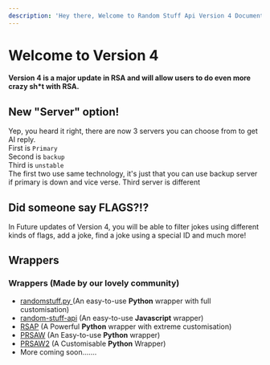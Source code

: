 ```yaml
---
description: 'Hey there, Welcome to Random Stuff Api Version 4 Documentation'
---
```


# Welcome to Version 4

#### Version 4 is a major update in RSA and will allow users to do even more crazy sh\*t with RSA. 

## New "Server" option!

Yep, you heard it right, there are now 3 servers you can choose from to get AI reply.   
First is `Primary`   
Second is `backup`  
Third is `unstable`   
The first two use same technology, it's just that you can use backup server if primary is down and vice verse. Third server is different

## Did someone say FLAGS?!?

In Future updates of Version 4, you will be able to filter jokes using different kinds of flags, add a joke, find a joke using a special ID and much more! 

## Wrappers

### Wrappers \(Made by our lovely community\)

* [randomstuff.py ](https://pypi.org/project/randomstuff.py/)\(An easy-to-use **Python** wrapper with full customisation\)
* [random-stuff-api](https://npmjs.com/random-stuff-api/) \(An easy-to-use **Javascript** wrapper\)
* [RSAP](https://pypi.org/project/rsap/) \(A Powerful **Python** wrapper with extreme customisation\)
* [PRSAW](https://pypi.org/project/prsaw) \(An Easy-to-use **Python** wrapper\)
* [PRSAW2](https://pypi.org/project/prsaw2) \(A Customisable **Python** Wrapper\)
* More coming soon.......

